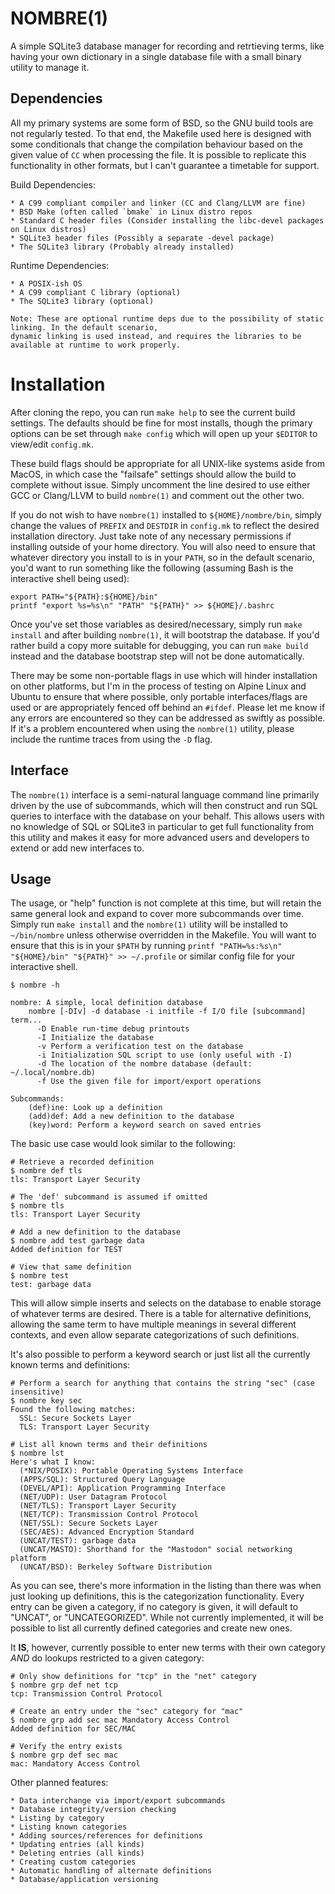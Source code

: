 # NOMBRE(1)

A simple SQLite3 database manager for recording and retrtieving terms, like having your own dictionary in 
a single database file with a small binary utility to manage it.

## Dependencies
All my primary systems are some form of BSD, so the GNU build tools are not regularly tested. To that end,
the Makefile used here is designed with some conditionals that change the compilation behaviour based on the given
value of `CC` when processing the file. It is possible to replicate this functionality in other formats, but I can't
guarantee a timetable for support. 

Build Dependencies:

	* A C99 compliant compiler and linker (CC and Clang/LLVM are fine)
	* BSD Make (often called `bmake` in Linux distro repos
	* Standard C header files (Consider installing the libc-devel packages on Linux distros)
	* SQLite3 header files (Possibly a separate -devel package)
	* The SQLite3 library (Probably already installed)

Runtime Dependencies:

	* A POSIX-ish OS
	* A C99 compliant C library (optional)
	* The SQLite3 library (optional)
	
	Note: These are optional runtime deps due to the possibility of static linking. In the default scenario, 
	dynamic linking is used instead, and requires the libraries to be available at runtime to work properly. 


# Installation
After cloning the repo, you can run `make help` to see the current build settings. The defaults should be fine for most 
installs, though the primary options can be set through `make config` which will open up your `$EDITOR` to view/edit
`config.mk`.

These build flags should be appropriate for all UNIX-like systems aside from MacOS, in which case the "failsafe" settings should allow 
the build to complete without issue. Simply uncomment the line desired to use either GCC or Clang/LLVM to build `nombre(1)` and comment out
the other two.

If you do not wish to have `nombre(1)` installed to `${HOME}/nombre/bin`, simply change the values of `PREFIX` and `DESTDIR` in `config.mk` 
to reflect the desired installation directory. Just take note of any necessary permissions if installing outside of your home directory. 
You will also need to ensure that whatever directory you install to is in your `PATH`, so in the default scenario, you'd want to run something 
like the following (assuming Bash is the interactive shell being used):

```
export PATH="${PATH}:${HOME}/bin"
printf "export %s=%s\n" "PATH" "${PATH}" >> ${HOME}/.bashrc
```

Once you've set those variables as desired/necessary, simply run `make install` and after building `nombre(1)`, it will bootstrap the database.
If you'd rather build a copy more suitable for debugging, you can run `make build` instead and the database bootstrap step will not be done automatically. 

There may be some non-portable flags in use which will hinder installation on other platforms, but I'm in the process of testing on
Alpine Linux and Ubuntu to ensure that where possible, only portable interfaces/flags are used or are appropriately fenced off behind 
an `#ifdef`. Please let me know if any errors are encountered so they can be addressed as swiftly as possible. If it's a problem encountered
when using the `nombre(1)` utility, please include the runtime traces from using the `-D` flag. 

## Interface
The `nombre(1)` interface is a semi-natural language command line primarily driven by the use of subcommands,
which will then construct and run SQL queries to interface with the database on your behalf. This allows 
users with no knowledge of SQL or SQLite3 in particular to get full functionality from this utility and
makes it easy for more advanced users and developers to extend or add new interfaces to. 

## Usage
The usage, or "help" function is not complete at this time, but will retain the same general look and expand to
cover more subcommands over time. Simply run `make install` and the `nombre(1)` utility will be installed to 
`~/bin/nombre` unless otherwise overridden in the Makefile. You will want to ensure that this is in your `$PATH`
by running `printf "PATH=%s:%s\n" "${HOME}/bin" "${PATH}" >> ~/.profile` or similar config file for your interactive shell.

```
$ nombre -h

nombre: A simple, local definition database
	nombre [-DIv] -d database -i initfile -f I/O file [subcommand] term...
	  -D Enable run-time debug printouts
	  -I Initialize the database
	  -v Perform a verification test on the database
	  -i Initialization SQL script to use (only useful with -I)
	  -d The location of the nombre database (default: ~/.local/nombre.db)
	  -f Use the given file for import/export operations

Subcommands:
	(def)ine: Look up a definition
	(add)def: Add a new definition to the database
	(key)word: Perform a keyword search on saved entries
```

The basic use case would look similar to the following:

```
# Retrieve a recorded definition
$ nombre def tls
tls: Transport Layer Security

# The 'def' subcommand is assumed if omitted
$ nombre tls
tls: Transport Layer Security

# Add a new definition to the database
$ nombre add test garbage data
Added definition for TEST

# View that same definition
$ nombre test
test: garbage data
```

This will allow simple inserts and selects on the database to enable storage of whatever terms are desired.
There is a table for alternative definitions, allowing the same term to have multiple meanings in several different contexts,
and even allow separate categorizations of such definitions. 

It's also possible to perform a keyword search or just list all the currently known terms and definitions:

```
# Perform a search for anything that contains the string "sec" (case insensitive)
$ nombre key sec
Found the following matches:
  SSL: Secure Sockets Layer
  TLS: Transport Layer Security

# List all known terms and their definitions
$ nombre lst
Here's what I know:
  (*NIX/POSIX): Portable Operating Systems Interface
  (APPS/SQL): Structured Query Language
  (DEVEL/API): Application Programming Interface
  (NET/UDP): User Datagram Protocol
  (NET/TLS): Transport Layer Security
  (NET/TCP): Transmission Control Protocol
  (NET/SSL): Secure Sockets Layer
  (SEC/AES): Advanced Encryption Standard
  (UNCAT/TEST): garbage data
  (UNCAT/MASTO): Shorthand for the "Mastodon" social networking platform
  (UNCAT/BSD): Berkeley Software Distribution
```

As you can see, there's more information in the listing than there was when just looking up definitions, this is the
categorization functionality. Every entry can be given a category, if no category is given, it will default to "UNCAT",
or "UNCATEGORIZED". While not currently implemented, it will be possible to list all currently defined categories and 
create new ones. 

It **IS**, however, currently possible to enter new terms with their own category *AND* do lookups restricted to a given category:

```
# Only show definitions for "tcp" in the "net" category
$ nombre grp def net tcp
tcp: Transmission Control Protocol

# Create an entry under the "sec" category for "mac"
$ nombre grp add sec mac Mandatory Access Control
Added definition for SEC/MAC

# Verify the entry exists
$ nombre grp def sec mac
mac: Mandatory Access Control
```

Other planned features:

	* Data interchange via import/export subcommands
	* Database integrity/version checking
	* Listing by category
	* Listing known categories
	* Adding sources/references for definitions
	* Updating entries (all kinds)
	* Deleting entries (all kinds)
	* Creating custom categories
	* Automatic handling of alternate definitions
	* Database/application versioning
